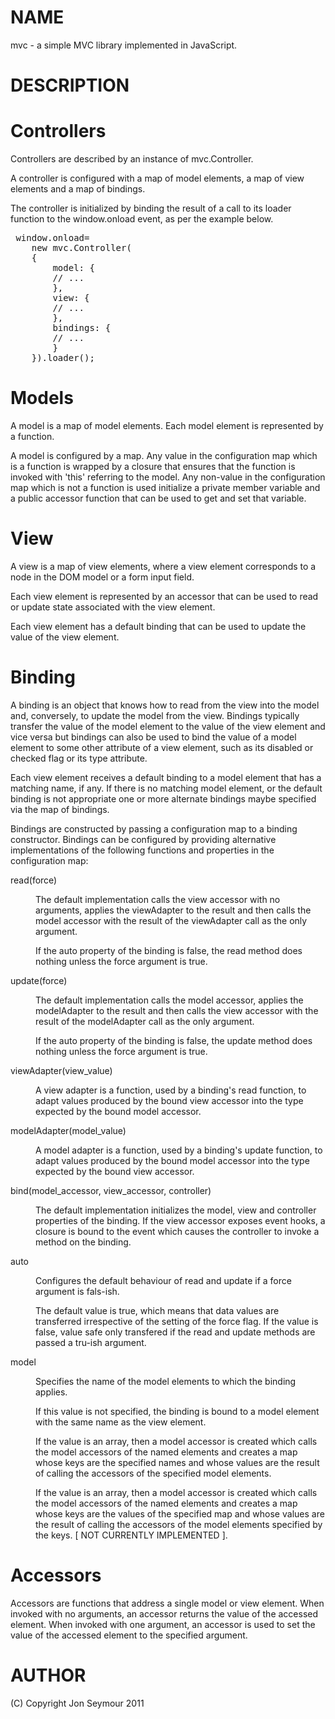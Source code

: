NAME
====
mvc - a simple MVC library implemented in JavaScript.

DESCRIPTION
===========

Controllers
===========
Controllers are described by an instance of mvc.Controller.

A controller is configured with a map of model elements, a map of view elements and a map of bindings.

The controller is initialized by binding the result of a call to its loader function to the
window.onload event, as per the example below.

<pre>
 window.onload=
    new mvc.Controller(
	{
	    model: {
		// ...
	    },
	    view: {
		// ...
	    },
	    bindings: {
		// ...
	    }
	}).loader();
</pre>
Models
======
A model is a map of model elements. Each model element is represented by a function.

A model is configured by a map. Any value in the configuration map which is a function
is wrapped by a closure that ensures that the function is invoked with 'this' referring
to the model. Any non-value in the configuration map which is not a function is used
initialize a private member variable and a public accessor function that can be used to get and set
that variable.

View
====
A view is a map of view elements, where a view element corresponds to a node in the DOM model
or a form input field. 

Each view element is represented by an accessor that can be used to read or update state 
associated with the view element.

Each view element has a default binding that can be used to update the value of the view element.

Binding
=======
A binding is an object that knows how to read from the view into the model and, conversely, to
update the model from the view. Bindings typically transfer the value of the model element to the
value of the view element and vice versa but bindings can also be used to bind the value of a model
element to some other attribute of a view element, such as its disabled or checked flag or its type
attribute.

Each view element receives a default binding to a model element that has a matching name, if any. If there is 
no matching model element, or the default binding is not appropriate one or more alternate bindings 
maybe specified via the map of bindings.

Bindings are constructed by passing a configuration map to a binding constructor. Bindings 
can be configured by providing alternative implementations of the following functions and properties in the 
configuration map:
<dl>
  <dt>read(force)</dt>
  <dd>
    <p>The default implementation calls the view accessor with no arguments, applies the viewAdapter 
      to the result and then calls the model accessor with the result of the viewAdapter call as the only argument.</p>
    <p>If the auto property of the binding is false, the read method does nothing unless the force argument is true.</p>
  </dd>

  <dt>update(force)</dt>
  <dd>
    <p>The default implementation calls the model accessor, applies the modelAdapter to the result and then
    calls the view accessor with the result of the modelAdapter call as the only argument.</p>
    <p>If the auto property of the binding is false, the update method does nothing unless the force argument is true.</p>
  </dd>

  <dt>viewAdapter(view_value)</dt>
  <dd>
    <p>A view adapter is a function, used by a binding's read function, to adapt values produced by 
    the bound view accessor into the type expected by the bound model accessor.</p>
  </dd>     	   

  <dt>modelAdapter(model_value)</dt>
  <dd>
    <p>A model adapter is a function, used by a binding's update function, to adapt values 
    produced by the bound model accessor into the type expected by the bound view accessor.</p>
  </dd>

  <dt>bind(model_accessor, view_accessor, controller)</dt>
  <dd>
    <p>
      The default implementation initializes the model, view and controller properties of the binding. If the 
      view accessor exposes event hooks, a closure is bound to the event which causes the controller to 
      invoke a method on the binding. 
    </p>
  </dd>

  <dt>auto</dt>
  <dd>	
    <p>Configures the default behaviour of read and update if a force argument is fals-ish.</p>
    <p>The default value is true, which means that data values are transferred irrespective of the setting
      of the force flag. If the value is false, value safe only transfered if the read and update methods
      are passed a tru-ish argument.</p>
  </dd>

  <dt>model</dt>
  <dd>
    <p>Specifies the name of the model elements to which the binding applies.</p>
    <p>If this value is not specified, the binding is bound to a model element with the same name as the 
      view element.</p>
    <p>If the value is an array, then a model accessor is created which calls the model accessors of the named
      elements and creates a map whose keys are the specified names and whose values are the result of
    calling the accessors of the specified model elements.</p>
    <p>If the value is an array, then a model accessor is created which calls the model accessors of the named
      elements and creates a map whose keys are the values of the specified map and whose values are the result
      of calling the accessors of the model elements specified by the keys. [ NOT CURRENTLY IMPLEMENTED ].
  </dd>

</dl>

Accessors
=========
Accessors are functions that address a single model or view element. When invoked with no arguments, 
an accessor returns the value of the accessed element. When invoked with one argument, 
an accessor is used to set the value of the accessed element to the specified argument.


AUTHOR
======
(C) Copyright Jon Seymour 2011
	
